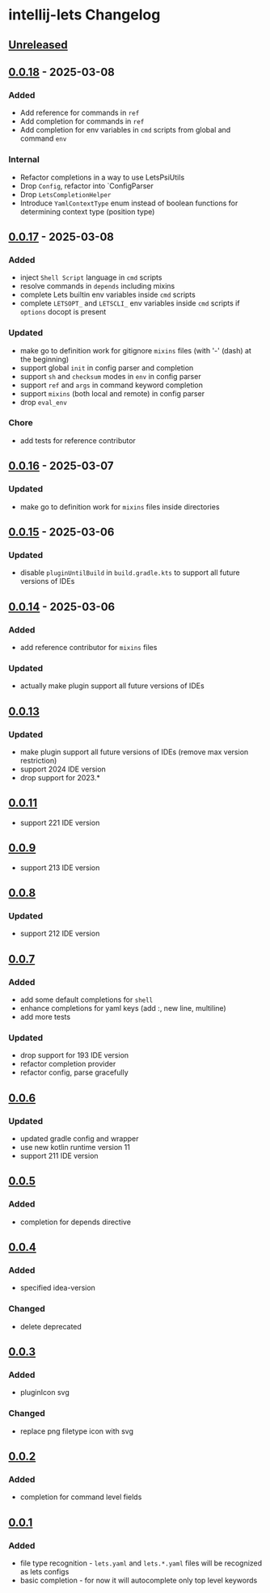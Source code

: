 <!-- Keep a Changelog guide -> https://keepachangelog.com -->

# intellij-lets Changelog

## [Unreleased]

## [0.0.18] - 2025-03-08

### Added

- Add reference for commands in `ref`
- Add completion for commands in `ref`
- Add completion for env variables in `cmd` scripts from global and command `env`

### Internal

- Refactor completions in a way to use LetsPsiUtils
- Drop `Config`, refactor into `ConfigParser
- Drop `LetsCompletionHelper`
- Introduce `YamlContextType` enum instead of boolean functions for determining context type (position type)

## [0.0.17] - 2025-03-08

### Added

- inject `Shell Script` language in `cmd` scripts
- resolve commands in `depends` including mixins
- complete Lets builtin env variables inside `cmd` scripts
- complete `LETSOPT_` and `LETSCLI_` env variables inside `cmd` scripts if `options` docopt is present

### Updated

- make go to definition work for gitignore `mixins` files (with '-' (dash) at the beginning)
- support global `init` in config parser and completion
- support `sh` and `checksum` modes in `env` in config parser
- support `ref` and `args` in command keyword completion
- support `mixins` (both local and remote) in config parser
- drop `eval_env`

### Chore

- add tests for reference contributor

## [0.0.16] - 2025-03-07

### Updated

- make go to definition work for `mixins` files inside directories

## [0.0.15] - 2025-03-06

### Updated

- disable `pluginUntilBuild` in `build.gradle.kts` to support all future versions of IDEs

## [0.0.14] - 2025-03-06

### Added

- add reference contributor for `mixins` files

### Updated

- actually make plugin support all future versions of IDEs

## [0.0.13]

### Updated

- make plugin support all future versions of IDEs (remove max version restriction)
- support 2024 IDE version
- drop support for 2023.*

## [0.0.11]

- support 221 IDE version

## [0.0.9]

- support 213 IDE version

## [0.0.8]

### Updated

- support 212 IDE version

## [0.0.7]

### Added

- add some default completions for `shell`
- enhance completions for yaml keys (add :, new line, multiline)
- add more tests

### Updated

- drop support for 193 IDE version
- refactor completion provider
- refactor config, parse gracefully

## [0.0.6]

### Updated

- updated gradle config and wrapper
- use new kotlin runtime version 11
- support 211 IDE version

## [0.0.5]

### Added

- completion for depends directive

## [0.0.4]

### Added

- specified idea-version

### Changed

- delete deprecated

## [0.0.3]

### Added

- pluginIcon svg

### Changed

- replace png filetype icon with svg

## [0.0.2]

### Added

- completion for command level fields

## [0.0.1]

### Added

- file type recognition - `lets.yaml` and `lets.*.yaml` files will be recognized as lets configs
- basic completion - for now it will autocomplete only top level keywords

[Unreleased]: https://github.com/lets-cli/intellij-lets/compare/v0.0.18...HEAD
[0.0.18]: https://github.com/lets-cli/intellij-lets/compare/v0.0.17...v0.0.18
[0.0.17]: https://github.com/lets-cli/intellij-lets/compare/v0.0.16...v0.0.17
[0.0.16]: https://github.com/lets-cli/intellij-lets/compare/v0.0.15...v0.0.16
[0.0.15]: https://github.com/lets-cli/intellij-lets/compare/v0.0.14...v0.0.15
[0.0.14]: https://github.com/lets-cli/intellij-lets/compare/v0.0.13...v0.0.14
[0.0.13]: https://github.com/lets-cli/intellij-lets/compare/v0.0.11...v0.0.13
[0.0.11]: https://github.com/lets-cli/intellij-lets/compare/v0.0.9...v0.0.11
[0.0.9]: https://github.com/lets-cli/intellij-lets/compare/v0.0.8...v0.0.9
[0.0.8]: https://github.com/lets-cli/intellij-lets/compare/v0.0.7...v0.0.8
[0.0.7]: https://github.com/lets-cli/intellij-lets/compare/v0.0.6...v0.0.7
[0.0.6]: https://github.com/lets-cli/intellij-lets/compare/v0.0.5...v0.0.6
[0.0.5]: https://github.com/lets-cli/intellij-lets/compare/v0.0.4...v0.0.5
[0.0.4]: https://github.com/lets-cli/intellij-lets/compare/v0.0.3...v0.0.4
[0.0.3]: https://github.com/lets-cli/intellij-lets/compare/v0.0.2...v0.0.3
[0.0.2]: https://github.com/lets-cli/intellij-lets/compare/v0.0.1...v0.0.2
[0.0.1]: https://github.com/lets-cli/intellij-lets/commits/v0.0.1
